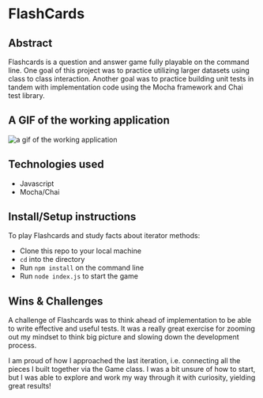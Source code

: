 # FlashCards 


## Abstract

Flashcards is a question and answer game fully playable on the command line. One goal of this project was to practice utilizing larger datasets using class to class interaction. Another goal was to practice building unit tests in tandem with implementation code using the Mocha framework and Chai test library.


## A GIF of the working application

![a gif of the working application](https://media.giphy.com/media/GoVmScQMEndqLzaTSA/giphy.gif)

## Technologies used

- Javascript
- Mocha/Chai

## Install/Setup instructions

To play Flashcards and study facts about iterator methods:
- Clone this repo to your local machine
- `cd` into the directory
- Run `npm install` on the command line
- Run `node index.js` to start the game


## Wins & Challenges

A challenge of Flashcards was to think ahead of implementation to be able to write effective and useful tests. It was a really great exercise for zooming out my mindset to think big picture and slowing down the development process. 

I am proud of how I approached the last iteration, i.e. connecting all the pieces I built together via the Game class. I was a bit unsure of how to start, but I was able to explore and work my way through it with curiosity, yielding great results!








